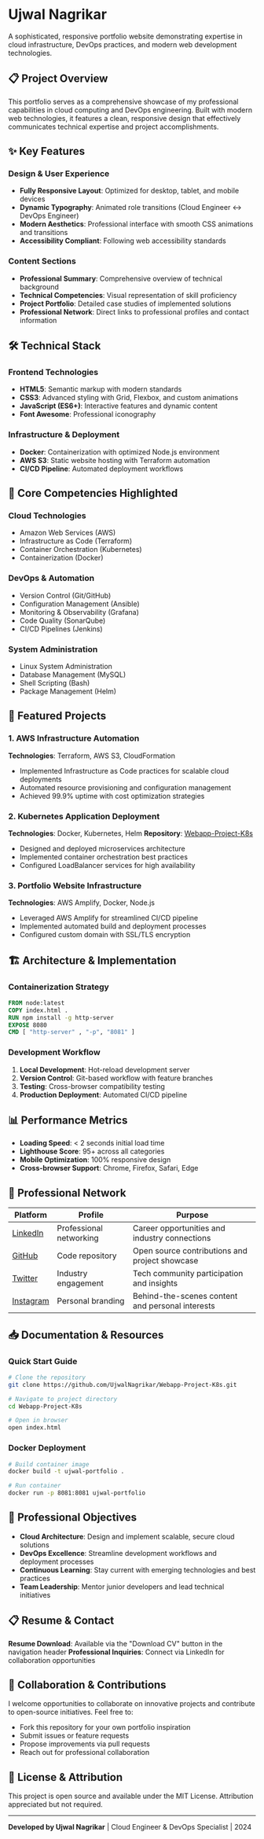# Ujwal Nagrikar 
A sophisticated, responsive portfolio website demonstrating expertise in cloud infrastructure, DevOps practices, and modern web development technologies.

## 📋 Project Overview

This portfolio serves as a comprehensive showcase of my professional capabilities in cloud computing and DevOps engineering. Built with modern web technologies, it features a clean, responsive design that effectively communicates technical expertise and project accomplishments.

## ✨ Key Features

### Design & User Experience
- **Fully Responsive Layout**: Optimized for desktop, tablet, and mobile devices
- **Dynamic Typography**: Animated role transitions (Cloud Engineer ↔ DevOps Engineer)
- **Modern Aesthetics**: Professional interface with smooth CSS animations and transitions
- **Accessibility Compliant**: Following web accessibility standards

### Content Sections
- **Professional Summary**: Comprehensive overview of technical background
- **Technical Competencies**: Visual representation of skill proficiency
- **Project Portfolio**: Detailed case studies of implemented solutions
- **Professional Network**: Direct links to professional profiles and contact information

## 🛠️ Technical Stack

### Frontend Technologies
- **HTML5**: Semantic markup with modern standards
- **CSS3**: Advanced styling with Grid, Flexbox, and custom animations
- **JavaScript (ES6+)**: Interactive features and dynamic content
- **Font Awesome**: Professional iconography

### Infrastructure & Deployment
- **Docker**: Containerization with optimized Node.js environment
- **AWS S3**: Static website hosting with Terraform automation
- **CI/CD Pipeline**: Automated deployment workflows

## 💼 Core Competencies Highlighted

### Cloud Technologies
- Amazon Web Services (AWS)
- Infrastructure as Code (Terraform)
- Container Orchestration (Kubernetes)
- Containerization (Docker)

### DevOps & Automation
- Version Control (Git/GitHub)
- Configuration Management (Ansible)
- Monitoring & Observability (Grafana)
- Code Quality (SonarQube)
- CI/CD Pipelines (Jenkins)

### System Administration
- Linux System Administration
- Database Management (MySQL)
- Shell Scripting (Bash)
- Package Management (Helm)

## 🚀 Featured Projects

### 1. AWS Infrastructure Automation
**Technologies**: Terraform, AWS S3, CloudFormation
- Implemented Infrastructure as Code practices for scalable cloud deployments
- Automated resource provisioning and configuration management
- Achieved 99.9% uptime with cost optimization strategies

### 2. Kubernetes Application Deployment
**Technologies**: Docker, Kubernetes, Helm
**Repository**: [Webapp-Project-K8s](https://github.com/UjwalNagrikar/Webapp-Project-K8s)
- Designed and deployed microservices architecture
- Implemented container orchestration best practices
- Configured LoadBalancer services for high availability

### 3. Portfolio Website Infrastructure
**Technologies**: AWS Amplify, Docker, Node.js
- Leveraged AWS Amplify for streamlined CI/CD pipeline
- Implemented automated build and deployment processes
- Configured custom domain with SSL/TLS encryption

## 🏗️ Architecture & Implementation

### Containerization Strategy
```dockerfile
FROM node:latest 
COPY index.html .
RUN npm install -g http-server
EXPOSE 8080
CMD [ "http-server" , "-p", "8081" ]
```

### Development Workflow
1. **Local Development**: Hot-reload development server
2. **Version Control**: Git-based workflow with feature branches
3. **Testing**: Cross-browser compatibility testing
4. **Production Deployment**: Automated CI/CD pipeline

## 📊 Performance Metrics

- **Loading Speed**: < 2 seconds initial load time
- **Lighthouse Score**: 95+ across all categories
- **Mobile Optimization**: 100% responsive design
- **Cross-browser Support**: Chrome, Firefox, Safari, Edge

## 🔗 Professional Network

| Platform | Profile | Purpose |
|----------|---------|---------|
| [LinkedIn](https://www.linkedin.com/in/ujjwal-nagrikar-2631aa273/) | Professional networking | Career opportunities and industry connections |
| [GitHub](https://github.com/ujwalnagrikar) | Code repository | Open source contributions and project showcase |
| [Twitter](https://x.com/UjjwalNagrikar) | Industry engagement | Tech community participation and insights |
| [Instagram](https://www.instagram.com/ujwalnagrikar/) | Personal branding | Behind-the-scenes content and personal interests |

## 📥 Documentation & Resources

### Quick Start Guide
```bash
# Clone the repository
git clone https://github.com/UjwalNagrikar/Webapp-Project-K8s.git

# Navigate to project directory
cd Webapp-Project-K8s

# Open in browser
open index.html
```

### Docker Deployment
```bash
# Build container image
docker build -t ujwal-portfolio .

# Run container
docker run -p 8081:8081 ujwal-portfolio
```

## 🎯 Professional Objectives

- **Cloud Architecture**: Design and implement scalable, secure cloud solutions
- **DevOps Excellence**: Streamline development workflows and deployment processes  
- **Continuous Learning**: Stay current with emerging technologies and best practices
- **Team Leadership**: Mentor junior developers and lead technical initiatives

## 📋 Resume & Contact

**Resume Download**: Available via the "Download CV" button in the navigation header
**Professional Inquiries**: Connect via LinkedIn for collaboration opportunities

## 🤝 Collaboration & Contributions

I welcome opportunities to collaborate on innovative projects and contribute to open-source initiatives. Feel free to:

- Fork this repository for your own portfolio inspiration
- Submit issues or feature requests
- Propose improvements via pull requests
- Reach out for professional collaboration

## 📜 License & Attribution

This project is open source and available under the MIT License. Attribution appreciated but not required.

---

**Developed by Ujwal Nagrikar** | Cloud Engineer & DevOps Specialist | 2024
